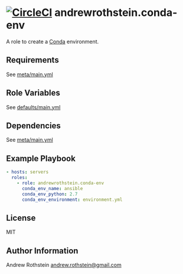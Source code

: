 [![CircleCI](https://circleci.com/gh/andrewrothstein/ansible-conda-env.svg?style=svg)](https://circleci.com/gh/andrewrothstein/ansible-conda-env)
andrewrothstein.conda-env
=========

A role to create a [Conda](http://conda.pydata.org/docs/index.html) environment.

Requirements
------------

See [meta/main.yml](meta/main.yml)

Role Variables
--------------

See [defaults/main.yml](defaults/main.yml)

Dependencies
------------

See [meta/main.yml](meta/main.yml)

Example Playbook
----------------

```yml
- hosts: servers
  roles:
    - role: andrewrothstein.conda-env
	  conda_env_name: ansible
	  conda_env_python: 2.7
	  conda_env_environment: environment.yml
```

License
-------

MIT

Author Information
------------------

Andrew Rothstein <andrew.rothstein@gmail.com>
